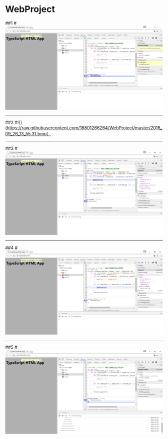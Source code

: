 # WebProject

##1
#![](https://raw.githubusercontent.com/18801266264/WebProject/master/2016_09_26_13_54.47.bmp)
***
##2
#![](https://raw.githubusercontent.com/18801266264/WebProject/master/2016_09_26_13_55.31.bmp）
***
##3
#![](https://raw.githubusercontent.com/18801266264/WebProject/master/2016_09_26_13_56.02.bmp)
***
##4
#![](https://raw.githubusercontent.com/18801266264/WebProject/master/2016_09_26_13_56.40.bmp)
***
##5
#![](https://raw.githubusercontent.com/18801266264/WebProject/master/2016_09_26_13_57.28.bmp)

